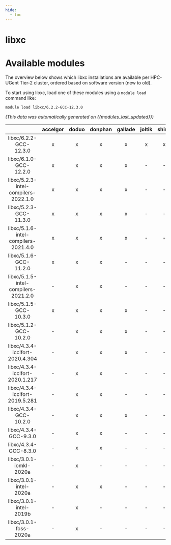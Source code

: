 ```yaml
---
hide:
  - toc
---
```


libxc
=====

# Available modules


The overview below shows which libxc installations are available per HPC-UGent Tier-2 cluster, ordered based on software version (new to old).

To start using libxc, load one of these modules using a `module load` command like:

```shell
module load libxc/6.2.2-GCC-12.3.0
```

*(This data was automatically generated on {{modules_last_updated}})*  

| |accelgor|doduo|donphan|gallade|joltik|shinx|skitty|
| :---: | :---: | :---: | :---: | :---: | :---: | :---: | :---: |
|libxc/6.2.2-GCC-12.3.0|x|x|x|x|x|x|x|
|libxc/6.1.0-GCC-12.2.0|x|x|x|x|-|-|-|
|libxc/5.2.3-intel-compilers-2022.1.0|x|x|x|x|-|-|-|
|libxc/5.2.3-GCC-11.3.0|x|x|x|x|-|-|-|
|libxc/5.1.6-intel-compilers-2021.4.0|x|x|x|x|-|-|-|
|libxc/5.1.6-GCC-11.2.0|x|x|x|-|-|-|-|
|libxc/5.1.5-intel-compilers-2021.2.0|-|x|x|-|-|-|-|
|libxc/5.1.5-GCC-10.3.0|x|x|x|x|-|-|-|
|libxc/5.1.2-GCC-10.2.0|-|x|x|x|-|-|-|
|libxc/4.3.4-iccifort-2020.4.304|-|x|x|x|-|-|-|
|libxc/4.3.4-iccifort-2020.1.217|-|x|x|-|-|-|-|
|libxc/4.3.4-iccifort-2019.5.281|-|x|x|-|-|-|-|
|libxc/4.3.4-GCC-10.2.0|-|x|x|x|-|-|-|
|libxc/4.3.4-GCC-9.3.0|-|x|x|-|-|-|-|
|libxc/4.3.4-GCC-8.3.0|-|x|x|-|-|-|-|
|libxc/3.0.1-iomkl-2020a|-|x|-|-|-|-|-|
|libxc/3.0.1-intel-2020a|-|x|x|-|-|-|-|
|libxc/3.0.1-intel-2019b|-|x|-|-|-|-|-|
|libxc/3.0.1-foss-2020a|-|x|-|-|-|-|-|
